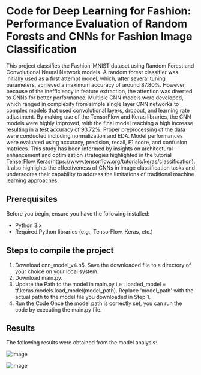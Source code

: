 # Code for Deep Learning for Fashion: Performance Evaluation of Random Forests and CNNs for Fashion Image Classification

This project classifies the Fashion-MNIST dataset using Random Forest and Convolutional Neural Network models. A random forest classifier was initially used as a first attempt model, which, after several tuning parameters, achieved a maximum accuracy of around 87.80\%. However, because of the inefficiency in feature extraction, the attention was diverted to CNNs for better performance. Multiple CNN models were developed, which ranged in complexity from simple single layer CNN networks to complex models that used convolutional layers, dropout, and learning rate adjustment. By making use of the TensorFlow and Keras libraries, the CNN models were highly improved, with the final model reaching a high increase resulting in a test accuracy of 93.72\%. Proper preprocessing of the data were conducted including normalization and EDA. Model performances were evaluated using accuracy, precision, recall, F1 score, and confusion matrices. This study has been informed by insights on architectural enhancement and optimization strategies highlighted in the tutorial  TenserFlow Keras(https://www.tensorflow.org/tutorials/keras/classification). It also highlights the effectiveness of CNNs in image classification tasks and underscores their capability to address the limitations of traditional machine learning approaches. 
## Prerequisites

Before you begin, ensure you have the following installed:

- Python 3.x
- Required Python libraries (e.g., TensorFlow, Keras, etc.)

## Steps to compile the project

1. Download cnn_model_v4.h5. Save the downloaded file to a directory of your choice on your local system.
2. Download main.py.
3. Update the Path to the model in main.py i.e : loaded_model = tf.keras.models.load_model(model_path). Replace 'model_path' with the actual path to the model file you downloaded in Step 1. 
4. Run the Code
Once the model path is correctly set, you can run the code by executing the main.py file.

## Results

The following results were obtained from the model analysis:

![image](https://github.com/user-attachments/assets/4448e902-fb6f-4c32-ba73-848bb8d19aee)

![image](https://github.com/user-attachments/assets/bcf1143f-ea9e-404e-a094-7b28dc634dc5)

